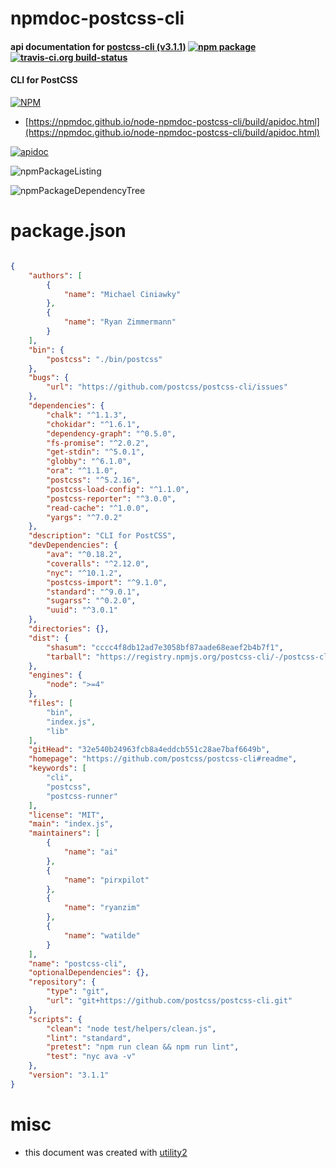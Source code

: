 # npmdoc-postcss-cli

#### api documentation for  [postcss-cli (v3.1.1)](https://github.com/postcss/postcss-cli#readme)  [![npm package](https://img.shields.io/npm/v/npmdoc-postcss-cli.svg?style=flat-square)](https://www.npmjs.org/package/npmdoc-postcss-cli) [![travis-ci.org build-status](https://api.travis-ci.org/npmdoc/node-npmdoc-postcss-cli.svg)](https://travis-ci.org/npmdoc/node-npmdoc-postcss-cli)

#### CLI for PostCSS

[![NPM](https://nodei.co/npm/postcss-cli.png?downloads=true&downloadRank=true&stars=true)](https://www.npmjs.com/package/postcss-cli)

- [https://npmdoc.github.io/node-npmdoc-postcss-cli/build/apidoc.html](https://npmdoc.github.io/node-npmdoc-postcss-cli/build/apidoc.html)

[![apidoc](https://npmdoc.github.io/node-npmdoc-postcss-cli/build/screenCapture.buildCi.browser.%252Ftmp%252Fbuild%252Fapidoc.html.png)](https://npmdoc.github.io/node-npmdoc-postcss-cli/build/apidoc.html)

![npmPackageListing](https://npmdoc.github.io/node-npmdoc-postcss-cli/build/screenCapture.npmPackageListing.svg)

![npmPackageDependencyTree](https://npmdoc.github.io/node-npmdoc-postcss-cli/build/screenCapture.npmPackageDependencyTree.svg)



# package.json

```json

{
    "authors": [
        {
            "name": "Michael Ciniawky"
        },
        {
            "name": "Ryan Zimmermann"
        }
    ],
    "bin": {
        "postcss": "./bin/postcss"
    },
    "bugs": {
        "url": "https://github.com/postcss/postcss-cli/issues"
    },
    "dependencies": {
        "chalk": "^1.1.3",
        "chokidar": "^1.6.1",
        "dependency-graph": "^0.5.0",
        "fs-promise": "^2.0.2",
        "get-stdin": "^5.0.1",
        "globby": "^6.1.0",
        "ora": "^1.1.0",
        "postcss": "^5.2.16",
        "postcss-load-config": "^1.1.0",
        "postcss-reporter": "^3.0.0",
        "read-cache": "^1.0.0",
        "yargs": "^7.0.2"
    },
    "description": "CLI for PostCSS",
    "devDependencies": {
        "ava": "^0.18.2",
        "coveralls": "^2.12.0",
        "nyc": "^10.1.2",
        "postcss-import": "^9.1.0",
        "standard": "^9.0.1",
        "sugarss": "^0.2.0",
        "uuid": "^3.0.1"
    },
    "directories": {},
    "dist": {
        "shasum": "cccc4f8db12ad7e3058bf87aade68eaef2b4b7f1",
        "tarball": "https://registry.npmjs.org/postcss-cli/-/postcss-cli-3.1.1.tgz"
    },
    "engines": {
        "node": ">=4"
    },
    "files": [
        "bin",
        "index.js",
        "lib"
    ],
    "gitHead": "32e540b24963fcb8a4eddcb551c28ae7baf6649b",
    "homepage": "https://github.com/postcss/postcss-cli#readme",
    "keywords": [
        "cli",
        "postcss",
        "postcss-runner"
    ],
    "license": "MIT",
    "main": "index.js",
    "maintainers": [
        {
            "name": "ai"
        },
        {
            "name": "pirxpilot"
        },
        {
            "name": "ryanzim"
        },
        {
            "name": "watilde"
        }
    ],
    "name": "postcss-cli",
    "optionalDependencies": {},
    "repository": {
        "type": "git",
        "url": "git+https://github.com/postcss/postcss-cli.git"
    },
    "scripts": {
        "clean": "node test/helpers/clean.js",
        "lint": "standard",
        "pretest": "npm run clean && npm run lint",
        "test": "nyc ava -v"
    },
    "version": "3.1.1"
}
```



# misc
- this document was created with [utility2](https://github.com/kaizhu256/node-utility2)
